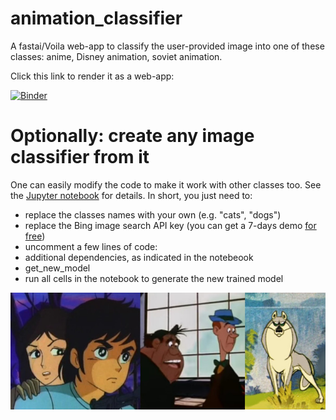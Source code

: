 # animation_classifier
A fastai/Voila web-app to classify the user-provided image into one of these classes: anime, Disney animation, soviet animation. 

Click this link to render it as a web-app:

[![Binder](https://mybinder.org/badge_logo.svg)](https://mybinder.org/v2/gh/RomanPlusPlus/animation_classifier.git/main?urlpath=%2Fvoila%2Frender%2Fanimation_classifier.ipynb)

# Optionally: create any image classifier from it
One can easily modify the code to make it work with other classes too. See the [Jupyter notebook](animation_classifier.ipynb) for details. In short, you just need to:
- replace the classes names with your own (e.g. "cats", "dogs")
- replace the Bing image search API key (you can get a 7-days demo [for free](https://forums.fast.ai/t/getting-the-bing-image-search-key/67417))
- uncomment a few lines of code:
 - additional dependencies, as indicated in the notebeook
 - get_new_model
- run all cells in the notebook to generate the new trained model

![Alt text](illustration_small.jpg?raw=true "Title")
